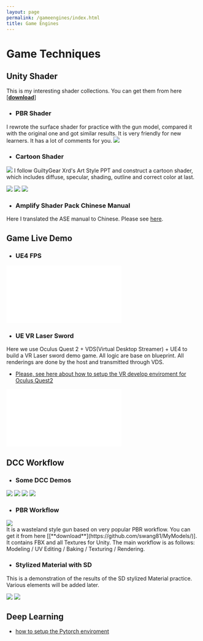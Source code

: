 ```yaml
---
layout: page
permalink: /gameengines/index.html
title: Game Engines
---
```


# Game Techniques

## Unity Shader

This is my interesting shader collections. You can get them from here [[**download**](https://github.com/swang81/JackUnityShaders/)]

- ### PBR Shader

I rewrote the surface shader for practice with the gun model, compared it with the original one and got similar results. It is very friendly for new learners. It has a lot of comments for you. 
![](images/ge/gunPBR.jpg)

- ### Cartoon Shader
![](images/ge/fightplay.gif)
I follow GuiltyGear Xrd's Art Style PPT and construct a cartoon shader, which includes diffuse, specular, shading, outline and correct color at last. 

<div class="third">
<img src="/images/ge/fight1.jpg">
<img src="/images/ge/fight2.jpg">
<img src="/images/ge/fight3.jpg">
</div>

- ### Amplify Shader Pack Chinese Manual
Here I translated the ASE manual to Chinese. Please see [here](/blogs/ase). 


## Game Live Demo

- ### UE4 FPS

<iframe src="//player.bilibili.com/player.html?bvid=BV1bP411k7mN&page=1&autoplay=0" scrolling="no" border="0" frameborder="no" framespacing="0" allowfullscreen="true"> </iframe>

- ### UE VR Laser Sword

Here we use Oculus Quest 2 + VDS(Virtual Desktop Streamer) + UE4 to build a VR Laser sword demo game.  All logic are base on blueprint. All renderings are done by the host and transmitted through VDS.
- [Please, see here about how to setup the VR develop enviroment for Oculus Quest2](/blogs/quest2)

<iframe src="//player.bilibili.com/player.html?bvid=BV1Q94y1B7RT&page=1&autoplay=0" scrolling="no" border="0" frameborder="no" framespacing="0" allowfullscreen="true"> </iframe>

## DCC Workflow

- ### Some DCC Demos
<div class="third">
<img src="/images/ge/pbrgun1.jpg">
<img src="/images/ge/tower.jpg">
<img src="/images/ge/plug.jpg">
<img src="/images/ge/girl.jpg">
</div>

- ### PBR Workflow

<div class="third">
<img src="/images/ge/pbrgun2.jpg">
</div>
It is a wasteland style gun based on very popular PBR workflow. You can get it from here [[**download**](https://github.com/swang81/MyModels/)]. It contains FBX and all Textures for Unity. The main workflow is as follows: Modeling / UV Editing / Baking / Texturing / Rendering. 


- ### Stylized Material with SD
This is a demonstration of the results of the  SD stylized Material practice. Various elements will be added later. 
<div class="third">
<img src="/images/ge/sd1.jpg">
<img src="/images/ge/sd2.jpg">
</div>


## Deep Learning

- [how to setup the Pytorch enviroment](/blogs/buildpytorch)



